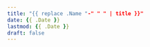 ```yaml
---
title: "{{ replace .Name "-" " " | title }}"
date: {{ .Date }}
lastmod: {{ .Date }}
draft: false
---
```


